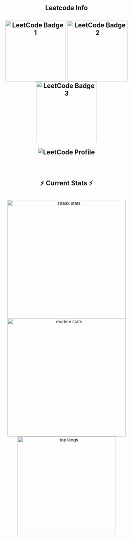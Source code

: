 <div align="center"> 
  
<!--   <h2>🐍 Contributions 🐍</h2>
  <img alt="snake eating my contributions" src="https://raw.githubusercontent.com/krishnasingh-28/krishnasingh-28/output/github-contribution-grid-snake.svg" />
</div> -->

<h2 align="center">Leetcode Info<h2>  
<p align="center">
  <a href="https://leetcode.com/krishnasingh_28/" target="_blank"><img align="center" src="https://assets.leetcode.com/static_assets/others/Introduction_to_Pandas.gif" alt="LeetCode Badge 1" height="200" width="200" /></a>
  <a href="https://leetcode.com/krishnasingh_28/" target="_blank"><img align="center" src="https://assets.leetcode.com/static_assets/others/2550.gif" alt="LeetCode Badge 2" height="200" width="200" /></a>
 <a href="https://leetcode.com/krishnasingh_28/" target="_blank"><img align="center" src="https://assets.leetcode.com/static_assets/others/25100.gif" alt="LeetCode Badge 3" height="200" width="200" /></a>
 </p>
<p align="center">
  <img align="top" flex-grow="1" src="https://leetcard.jacoblin.cool/krishnasingh_28?theme=dark&font=Nunito&ext=heatmap" alt="LeetCode Profile" />  
</p>

<br/>
  <h2 align="center">⚡ Current Stats ⚡</h2>
<br>
<div align=center>
  <img width=390 src="https://streak-stats.demolab.com/?user=nishant-Tiwari24&count_private=true&theme=react&border_radius=10" alt="streak stats"/>
  <img width=390 src="https://github-readme-stats.vercel.app/api?username=krishnasingh-28&show_icons=true&theme=react&rank_icon=github&border_radius=10" alt="readme stats" />
  <img width=325 align="center" src="https://github-readme-stats.vercel.app/api/top-langs/?username=krishnasingh-28&hide=HTML&langs_count=8&layout=compact&theme=react&border_radius=10&size_weight=0.5&count_weight=0.5&exclude_repo=github-readme-stats" alt="top langs" />
</div>

<br/>

<br/><br/>

